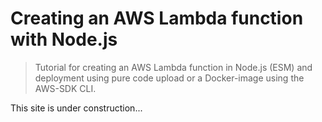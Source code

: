 # Creating an AWS Lambda function with Node.js

> Tutorial for creating an AWS Lambda function in Node.js (ESM) and deployment using pure code upload or a Docker-image using the AWS-SDK CLI.

This site is under construction...